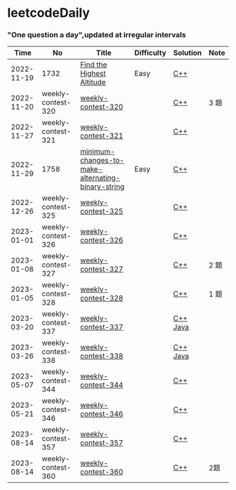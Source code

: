leetcodeDaily
========

### "One question a day",updated at irregular intervals

| Time | No | Title | Difficulty | Solution | Note |
| ---- | -- | ----- | ---------- | -------- | ---- |
| 2022-11-19 | 1732 | [Find the Highest Altitude](https://leetcode.cn/problems/find-the-highest-altitude/) | Easy | [C++](./src/Find_the_Highest_Altitude/solution.cpp) | |
| 2022-11-20 | weekly-contest-320 | [weekly-contest-320](https://leetcode.cn/contest/weekly-contest-320/) | | [C++](./src/weekly-contest-320/solution.cpp) | 3 题 |
| 2022-11-27 | weekly-contest-321 | [weekly-contest-321](https://leetcode.cn/contest/weekly-contest-321/) | |[C++](./src/weekly-contest-321/solution.cpp) | |
| 2022-11-29 | 1758 | [minimum-changes-to-make-alternating-binary-string](https://leetcode.cn/problems/minimum-changes-to-make-alternating-binary-string/) | Easy | [C++](./src/1758/solution.cpp) | | 
| 2022-12-26 | weekly-contest-325 | [weekly-contest-325](https://leetcode.cn/contest/weekly-contest-325/) | |[C++](./src/weekly-contest-325/solution.cpp) | |
| 2023-01-01 | weekly-contest-326 | [weekly-contest-326](https://leetcode.cn/contest/weekly-contest-326/) | |[C++](./src/weekly-contest-326/solution.cpp) | |
| 2023-01-08 | weekly-contest-327 | [weekly-contest-327](https://leetcode.cn/contest/weekly-contest-327/) | |[C++](./src/weekly-contest-327/solution.cpp) | 2 题 |
| 2023-01-05 | weekly-contest-328 | [weekly-contest-328](https://leetcode.cn/contest/weekly-contest-328/) | |[C++](./src/weekly-contest-328/solution.cpp) | 1 题 |
| 2023-03-20 | weekly-contest-337 | [weekly-contest-337](https://leetcode.cn/contest/weekly-contest-337/) | |[C++](./src/weekly-contest-337/solution.cpp) [Java](./src/weekly-contest-337/solution.cpp)| |
| 2023-03-26 | weekly-contest-338 | [weekly-contest-338](https://leetcode.cn/contest/weekly-contest-338/) | |[C++](./src/weekly-contest-338/solution.cpp) [Java](./src/weekly-contest-338/solution.java)| |
| 2023-05-07 | weekly-contest-344 | [weekly-contest-344](https://leetcode.cn/contest/weekly-contest-344/) | |[C++](./src/weekly-contest-344/solution.cpp)|
| 2023-05-21 | weekly-contest-346 | [weekly-contest-346](https://leetcode.cn/contest/weekly-contest-346/) | |[C++](./src/weekly-contest-346/solution.cpp)|
| 2023-08-14 | weekly-contest-357 | [weekly-contest-357](https://leetcode.cn/contest/weekly-contest-357/) | |[C++](./src/weekly-contest-357/solution.cpp)|
| 2023-08-14 | weekly-contest-360 | [weekly-contest-360](https://leetcode.cn/contest/weekly-contest-360/) | |[C++](./src/weekly-contest-360/solution.cpp)| 2题 |